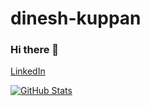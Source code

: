 # dinesh-kuppan
### Hi there 👋

[LinkedIn](https://www.linkedin.com/in/dineshkumar-kuppan/)


<!--
**dineshkumar-kuppan/dineshkumar-kuppan** is a ✨ _special_ ✨ repository because its `README.md` (this file) appears on your GitHub profile.

Here are some ideas to get you started:

- 🔭 I’m currently working on ...
- 🌱 I’m currently learning ...
- 👯 I’m looking to collaborate on ...
- 🤔 I’m looking for help with ...
- 💬 Ask me about ...
- 📫 How to reach me: ...
- 😄 Pronouns: ...
- ⚡ Fun fact: ...
-->

[![GitHub Stats](https://github-readme-stats.vercel.app/api?username=DineshKuppan)](https://github-readme-stats.vercel.app/api?username=DineshKuppan)
